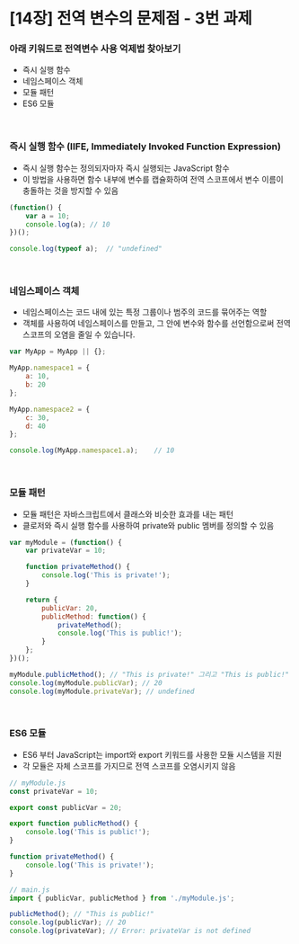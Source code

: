 [14장] 전역 변수의 문제점 - 3번 과제
======================

### 아래 키워드로 전역변수 사용 억제법 찾아보기

- 즉시 실행 함수
- 네임스페이스 객체
- 모듈 패턴
- ES6 모듈

<br>

### 즉시 실행 함수 (IIFE, Immediately Invoked Function Expression)
- 즉시 실행 함수는 정의되자마자 즉시 실행되는 JavaScript 함수
- 이 방법을 사용하면 함수 내부에 변수를 캡슐화하여 전역 스코프에서 변수 이름이 충돌하는 것을 방지할 수 있음

```JavaScript
(function() {
    var a = 10;
    console.log(a); // 10
})();

console.log(typeof a);  // "undefined"
```

<br>

### 네임스페이스 객체
- 네임스페이스는 코드 내에 있는 특정 그룹이나 범주의 코드를 묶어주는 역할
- 객체를 사용하여 네임스페이스를 만들고, 그 안에 변수와 함수를 선언함으로써 전역 스코프의 오염을 줄일 수 있습니다.

```JavaScript
var MyApp = MyApp || {};

MyApp.namespace1 = {
    a: 10,
    b: 20
};

MyApp.namespace2 = {
    c: 30,
    d: 40
};

console.log(MyApp.namespace1.a);    // 10
```

<br>

### 모듈 패턴
- 모듈 패턴은 자바스크립트에서 클래스와 비슷한 효과를 내는 패턴
- 클로저와 즉시 실행 함수를 사용하여 private와 public 멤버를 정의할 수 있음

```JavaScript
var myModule = (function() {
    var privateVar = 10;

    function privateMethod() {
        console.log('This is private!');
    }

    return {
        publicVar: 20,
        publicMethod: function() {
            privateMethod();
            console.log('This is public!');
        }
    };
})();

myModule.publicMethod(); // "This is private!" 그리고 "This is public!"
console.log(myModule.publicVar); // 20
console.log(myModule.privateVar); // undefined
```

<br>

### ES6 모듈
- ES6 부터 JavaScript는 import와 export 키워드를 사용한 모듈 시스템을 지원
- 각 모듈은 자체 스코프를 가지므로 전역 스코프를 오염시키지 않음

```JavaScript
// myModule.js
const privateVar = 10;

export const publicVar = 20;

export function publicMethod() {
    console.log('This is public!');
}

function privateMethod() {
    console.log('This is private!');
}
```
```JavaScript
// main.js
import { publicVar, publicMethod } from './myModule.js';

publicMethod(); // "This is public!"
console.log(publicVar); // 20
console.log(privateVar); // Error: privateVar is not defined
```